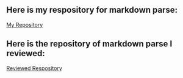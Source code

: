 ## Here is my respository for markdown parse: 
[My Repository](markdownme)
## Here is the repository of markdown parse I reviewed:
[Reviewed Respository](markdownthem)